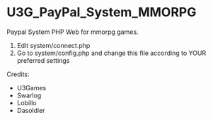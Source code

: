 # U3G_PayPal_System_MMORPG
Paypal System PHP Web for mmorpg games.

1. Edit system/connect.php
2. Go to system/config.php and change this file according to YOUR preferred settings

Credits:
- U3Games
- Swarlog
- Lobillo
- Dasoldier
